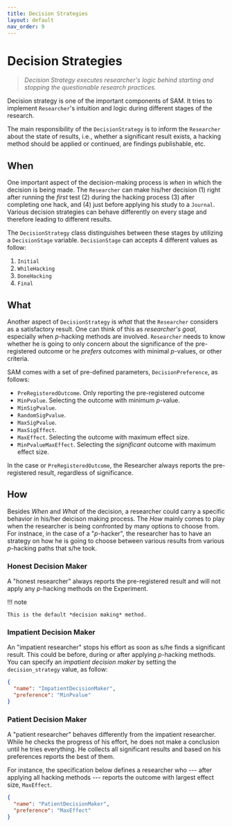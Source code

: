 ```yaml
---
title: Decision Strategies
layout: default
nav_order: 9
---
```


Decision Strategies
===================

> *Decision Strategy executes researcher's logic behind starting and
> stopping the questionable research practices.*

Decision strategy is one of the important components of SAM. It tries to
implement `Researcher`'s intuition and logic during different stages of
the research.

The main responsibility of the `DecisionStrategy` is to inform the
`Researcher` about the state of results, i.e., whether a significant
result exists, a hacking method should be applied or continued, are
findings publishable, etc.

When
----

One important aspect of the decision-making process is *when* in which
the decision is being made. The `Researcher` can make his/her decision
(1) right after running the *first* test (2) during the hacking process
(3) after completing one hack, and (4) just before applying his study to
a `Journal`. Various decision strategies can behave differently on every
stage and therefore leading to different results.

The `DecisionStrategy` class distinguishes between these stages by
utilizing a `DecisionStage` variable. `DecisionStage` can accepts 4
different values as follow:

1.  `Initial`
2.  `WhileHacking`
3.  `DoneHacking`
4.  `Final`

What
----

Another aspect of `DecisionStrategy` is *what* that the `Researcher`
considers as a satisfactory result. One can think of this as
*researcher's goal*, especially when *p*-hacking methods are involved.
`Researcher` needs to know whether he is going to only concern about the
significance of the pre-registered outcome or he *prefers* outcomes with
minimal *p*-values, or other criteria.

SAM comes with a set of pre-defined parameters, `DecisionPreference`, as
follows:

-   `PreRegisteredOutcome`. Only reporting the pre-registered outcome
-   `MinPvalue`. Selecting the outcome with minimum *p*-value.
-   `MinSigPvalue`.
-   `RandomSigPvalue`.
-   `MaxSigPvalue`.
-   `MaxSigEffect`.
-   `MaxEffect`. Selecting the outcome with maximum effect size.
-   `MinPvalueMaxEffect`. Selecting the *significant* outcome with
    maximum effect size.

In the case or `PreRegisteredOutcome`, the Researcher always reports the
pre-registered result, regardless of significance.

How
---

Besides *When* and *What* of the decision, a researcher could carry a
specific behavior in his/her deicison making process. The *How* mainly
comes to play when the researcher is being confronted by many options to
choose from. For instnace, in the case of a \"*p*-hacker\", the
researcher has to have an strategy on how he is going to choose between
various results from various *p*-hacking paths that s/he took.

### Honest Decision Maker

A "honest researcher" always reports the pre-registered result and will
not apply any *p*-hacking methods on the Experiment.

!!! note

    This is the default *decision making* method.

### Impatient Decision Maker

An "impatient researcher" stops his effort as soon as s/he finds a
significant result. This could be before, during or after applying
*p*-hacking methods. You can specify an *impatient decision maker* by
setting the `decision_strategy` value, as follow:

```json
{
  "name": "ImpatientDecisionMaker",
  "preference": "MinPvalue"
}
```

### Patient Decision Maker

A "patient researcher" behaves differently from the impatient
researcher. While he checks the progress of his effort, he does not make
a conclusion until he tries everything. He collects all significant
results and based on his preferences reports the best of them.

For instance, the specification below defines a researcher who --- after
applying all hacking methods --- reports the outcome with largest effect
size, `MaxEffect`.

```json
{
  "name": "PatientDecisionMaker",
  "preference": "MaxEffect"
}
```

